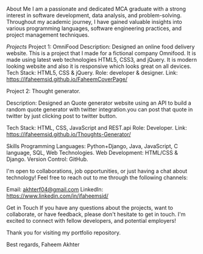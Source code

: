 About Me
I am a passionate and dedicated MCA graduate with a strong interest in software development, data analysis, and problem-solving. Throughout my academic journey, I have gained valuable insights into various programming languages, software engineering practices, and project management techniques.

*Projects*
Project 1: OmniFood
Description: Designed an online food delivery website. This is a project that I made for a fictional company Omnifood. It is made using latest web technologies HTML5, CSS3, and jQuery. It is modern looking website and also it is responsive which looks great on all devices.
Tech Stack: HTML5, CSS & jQuery.
Role: developer & designer.
Link: https://ifaheemsid.github.io/FaheemCoverPage/

Project 2: Thought generator.

Description: Designed an Quote generator website using an API to build a random quote generator with twitter integration.you can post that quote in twitter by just clicking post to twitter button.

Tech Stack: HTML, CSS, JavaScript and REST.api
Role: Developer.
Link: https://ifaheemsid.github.io/Thoughts-Generator/

Skills
Programming Languages: Python+Django, Java, JavaScript, C language, SQL, Web Technologies.
Web Development: HTML/CSS & Django.
Version Control: GitHub.

I'm open to collaborations, job opportunities, or just having a chat about technology! Feel free to reach out to me through the following channels:

Email: akhterf04@gmail.com
LinkedIn: https://www.linkedin.com/in/ifaheemsid/

Get in Touch
If you have any questions about the projects, want to collaborate, or have feedback, please don't hesitate to get in touch. I'm excited to connect with fellow developers, and potential employers!

Thank you for visiting my portfolio repository.

Best regards,
Faheem Akhter
